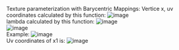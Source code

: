Texture parameterization with Barycentric Mappings:
Vertice x, uv coordinates calculated by this function:
![image](https://user-images.githubusercontent.com/30485720/122361348-5e044100-cf81-11eb-9ea0-441313b89329.png)
<br>
lambda calculated by this function:
![image](https://user-images.githubusercontent.com/30485720/122361402-678da900-cf81-11eb-9bc9-245f4e01bfae.png)
<br>
![image](https://user-images.githubusercontent.com/30485720/122361420-69f00300-cf81-11eb-9163-dbb56b6ca176.png)
<br>
Example:
![image](https://user-images.githubusercontent.com/30485720/122361444-707e7a80-cf81-11eb-8063-9af539475a1f.png)
<br>
Uv coordinates of x1 is:
![image](https://user-images.githubusercontent.com/30485720/122361465-75dbc500-cf81-11eb-9c89-09de989ac174.png)
<br>
